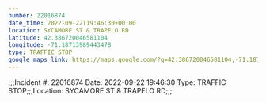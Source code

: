 ```yaml
---
number: 22016874
date_time: 2022-09-22T19:46:30+00:00
location: SYCAMORE ST & TRAPELO RD
latitude: 42.386720046581104
longitude: -71.18713989443478
type: TRAFFIC STOP
google_maps_link: https://maps.google.com/?q=42.386720046581104,-71.18713989443478
---
```


;;;Incident #: 22016874  Date: 2022-09-22 19:46:30   Type: TRAFFIC STOP;;;Location: SYCAMORE ST & TRAPELO RD;;;
